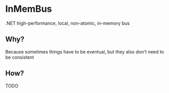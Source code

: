 # InMemBus
.NET high-performance, local, non-atomic, in-memory bus

## Why?
Because sometimes things have to be eventual, but they also don't need to be consistent

## How?
TODO
